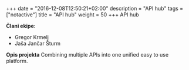 +++
date = "2016-12-08T12:50:21+02:00"
description = "API hub"
tags = ["notactive"]
title = "API hub"
weight = 50
+++
API hub
<!--more-->

**Člani ekipe:**

- Gregor Krmelj
- Jaša Jančar Šturm

**Opis projekta**
Combining multiple APIs into one unified easy to use platform.
